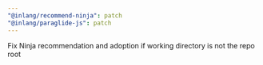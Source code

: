 ```yaml
---
"@inlang/recommend-ninja": patch
"@inlang/paraglide-js": patch
---
```


Fix Ninja recommendation and adoption if working directory is not the repo root

